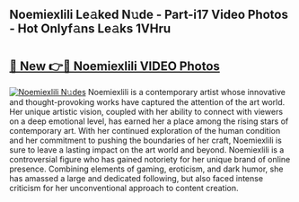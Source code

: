 ## Noemiexlili Le𝚊ked N𝚞de - Part-i17 Video Photos - Hot Onlyf𝚊ns Le𝚊ks 1VHru

# <h2><a href="http://ab11085.deff.icu/?id=Noemiexlili">🔗 New 👉🔴 Noemiexlili VIDEO Photos</a></h2>

[![Noemiexlili N𝚞des](https://i.imgur.com/rIISA9y.gif)](http://ab11085.deff.icu/?id=Noemiexlili)
Noemiexlili is a contemporary artist whose innovative and thought-provoking works have captured the attention of the art world. Her unique artistic vision, coupled with her ability to connect with viewers on a deep emotional level, has earned her a place among the rising stars of contemporary art. With her continued exploration of the human condition and her commitment to pushing the boundaries of her craft, Noemiexlili is sure to leave a lasting impact on the art world and beyond. Noemiexlili is a controversial figure who has gained notoriety for her unique brand of online presence. Combining elements of gaming, eroticism, and dark humor, she has amassed a large and dedicated following, but also faced intense criticism for her unconventional approach to content creation.
